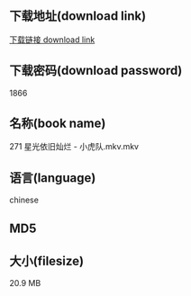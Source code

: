 ## 下载地址(download link)
[下载链接 download link](https://voluble-croquembouche-d321dc.netlify.app/?s=271+%E6%98%9F%E5%85%89%E4%BE%9D%E6%97%A7%E7%81%BF%E7%83%82+-+%E5%B0%8F%E8%99%8E%E9%98%9F.mkv)

## 下载密码(download password)
1866

## 名称(book name)
271 星光依旧灿烂 - 小虎队.mkv.mkv

## 语言(language)
chinese

## MD5


## 大小(filesize)
20.9 MB
